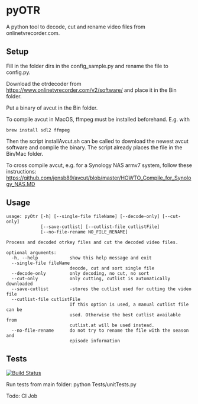 # pyOTR

A python tool to decode, cut and rename video files from onlinetvrecorder.com.

## Setup
Fill in the folder dirs in the config_sample.py and rename the file to config.py.

Download the otrdecoder from https://www.onlinetvrecorder.com/v2/software/ and place it in the Bin folder.

Put a binary of avcut in the Bin folder.

To compile avcut in MacOS, ffmpeg must be installed beforehand. E.g. with
```
brew install sdl2 ffmpeg
```
Then the script installAvcut.sh can be called to download the newest avcut software and compile the binary. The script already places the file in the Bin/Mac folder.

To cross compile avcut, e.g. for a Synology NAS armv7 system, follow these instructions: https://github.com/jensb89/avcut/blob/master/HOWTO_Compile_for_Synology_NAS.MD

## Usage
```
usage: pyOtr [-h] [--single-file fileName] [--decode-only] [--cut-only]
             [--save-cutlist] [--cutlist-file cutlistFile]
             [--no-file-rename NO_FILE_RENAME]

Process and decoded otrkey files and cut the decoded video files.

optional arguments:
  -h, --help            show this help message and exit
  --single-file fileName
                        deocde, cut and sort single file
  --decode-only         only decoding, no cut, no sort
  --cut-only            only cutting, cutlist is automatically downloaded
  --save-cutlist        -stores the cutlist used for cutting the video file
  --cutlist-file cutlistFile
                        If this option is used, a manual cutlist file can be
                        used. Otherwise the best cutlist available from
                        cutlist.at will be used instead.
  --no-file-rename      do not try to rename the file with the season and
                        episode information
```

## Tests
[![Build Status](https://travis-ci.org/jensb89/pyOTR.svg?branch=master)](https://travis-ci.org/jensb89/pyOTR)

Run tests from main folder:
python Tests/unitTests.py

Todo: CI Job

